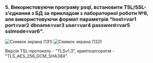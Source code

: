 ### 5. Використовуючи програму psql, встановити TSL/SSL-з'єднання з БД за прикладом з лабораторної роботи №8, але використовуючи формат параметрів "host=var1 port=var2 dbname=var3 user=var4 password=var5 sslmode=var6".

![Снимок экрана (131)](https://github.com/oleksandrblazhko/ai-191-buriak/assets/145441728/d957f83a-56f9-4fd5-93c4-823cc9c8d1e4)
![Снимок экрана (132)](https://github.com/oleksandrblazhko/ai-191-buriak/assets/145441728/3287321e-39ec-4cfa-840e-c7c1f7c93fae)

Версія TSL-протоколу - "TLSv1.3", криптоалгоритм - "TLS_AES_256_GCM_SHA384".
